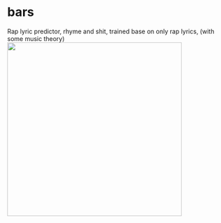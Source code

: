 # bars
Rap lyric predictor, rhyme and shit, trained base on only rap lyrics, (with some music theory)
<img src="https://c.tenor.com/wGjiGKXJK3wAAAAM/lebron-jam-lebron.gif" style="width: 400px">
